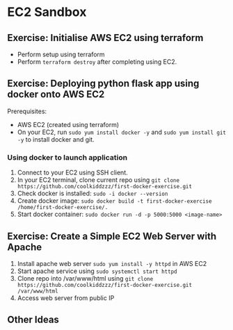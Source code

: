# EC2 Sandbox

## Exercise: Initialise AWS EC2 using terraform
- Perform setup using terraform
- Perform ```terraform destroy``` after completing using EC2. 

## Exercise: Deploying python flask app using docker onto AWS EC2
Prerequisites: 
- AWS EC2 (created using terraform)
- On your EC2, run ```sudo yum install docker -y``` and ```sudo yum install git -y``` to install docker and git. 

### Using docker to launch application
1. Connect to your EC2 using SSH client. 
2. In your EC2 terminal, clone current repo using ```git clone https://github.com/coolkiddzzz/first-docker-exercise.git```
3. Check docker is installed: ```sudo -i docker --version```
4. Create docker image: ```sudo docker build -t first-docker-exercise /home/first-docker-exercise/.```
5. Start docker container: ```sudo docker run -d -p 5000:5000 <image-name>```

## Exercise: Create a Simple EC2 Web Server with Apache
1. Install apache web server ```sudo yum install -y httpd``` in AWS EC2
2. Start apache service using ```sudo systemctl start httpd```
3. Clone repo into /var/www/html using ```git clone https://github.com/coolkiddzzz/first-docker-exercise.git /var/www/html```
4. Access web server from public IP

## Other Ideas 

